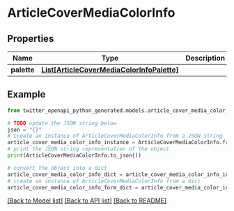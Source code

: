 # ArticleCoverMediaColorInfo


## Properties

Name | Type | Description | Notes
------------ | ------------- | ------------- | -------------
**palette** | [**List[ArticleCoverMediaColorInfoPalette]**](ArticleCoverMediaColorInfoPalette.md) |  | 

## Example

```python
from twitter_openapi_python_generated.models.article_cover_media_color_info import ArticleCoverMediaColorInfo

# TODO update the JSON string below
json = "{}"
# create an instance of ArticleCoverMediaColorInfo from a JSON string
article_cover_media_color_info_instance = ArticleCoverMediaColorInfo.from_json(json)
# print the JSON string representation of the object
print(ArticleCoverMediaColorInfo.to_json())

# convert the object into a dict
article_cover_media_color_info_dict = article_cover_media_color_info_instance.to_dict()
# create an instance of ArticleCoverMediaColorInfo from a dict
article_cover_media_color_info_form_dict = article_cover_media_color_info.from_dict(article_cover_media_color_info_dict)
```
[[Back to Model list]](../README.md#documentation-for-models) [[Back to API list]](../README.md#documentation-for-api-endpoints) [[Back to README]](../README.md)


